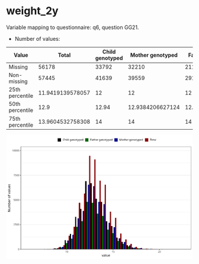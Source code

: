 # weight_2y
Variable mapping to questionnaire: q6, question GG21.
- Number of values:

| Value | Total | Child genotyped | Mother genotyped | Father genotyped |
| ----- | ----- | --------------- | ---------------- | ---------------- |
| Missing | 56178 | 33792 | 32210 | 21101 |
| Non-missing | 57445 | 41639 | 39559 | 29117 |
| 25th percentile | 11.9419139578057 | 12 | 12 | 12 |
| 50th percentile | 12.9 | 12.94 | 12.9384206627124 | 12.9530211463621 |
| 75th percentile | 13.9604532758308 | 14 | 14 | 14 |



![](weight_2y_n.png)



